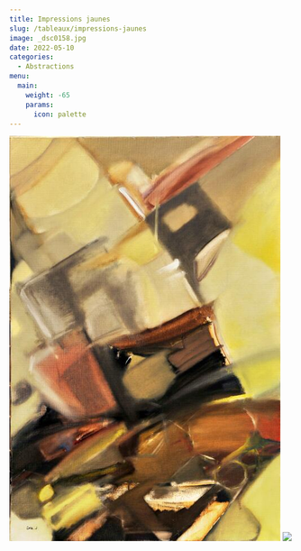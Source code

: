 ```yaml
---
title: Impressions jaunes
slug: /tableaux/impressions-jaunes
image: _dsc0158.jpg
date: 2022-05-10
categories:
  - Abstractions
menu:
  main:
    weight: -65
    params:
      icon: palette
---
```


![](impressions-jaunes-1.jpg) ![](impressions-jaunes-2.jpg)
